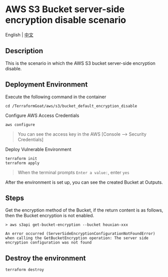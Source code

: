 # AWS S3 Bucket server-side encryption disable scenario

English | [中文](./README_CN.md)

## Description

This is the scenario in which the AWS S3 bucket server-side encryption disable.

## Deployment Environment

Execute the following command in the container

```shell
cd /TerraformGoat/aws/s3/bucket_default_encryption_disable
```

Configure AWS Access Credentials

```shell
aws configure
```

> You can see the access key in the AWS [Console --> Security Credentials]

Deploy Vulnerable Environment

```shell
terraform init
terraform apply
```

> When the terminal prompts `Enter a value:`, enter `yes`

After the environment is set up, you can see the created Bucket at Outputs.

## Steps

Get the encryption method of the Bucket, if the return content is as follows, then the Bucket encryption is not enabled.

```shell
> aws s3api get-bucket-encryption --bucket houxian-xxx

An error occurred (ServerSideEncryptionConfigurationNotFoundError) when calling the GetBucketEncryption operation: The server side encryption configuration was not found
```

## Destroy the environment

```shell
terraform destroy
```
